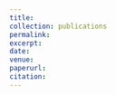 ```yaml
---
title: 
collection: publications
permalink: 
excerpt: 
date: 
venue: 
paperurl: 
citation: 
---
```


